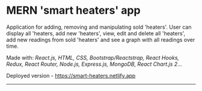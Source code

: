 # MERN 'smart heaters' app

Application for adding, removing and manipulating sold 'heaters'. User can display all 'heaters, add new 'heaters', view, edit and delete all 'heaters', add new readings from sold 'heaters' and see a graph with all readings over time.

Made with: _React.js, HTML, CSS, Bootstrap/Reactstrap, React Hooks, Redux, React Router, Node.js, Express.js, MongoDB, React Chart.js 2_...

Deployed version - https://smart-heaters.netlify.app

<hr>
